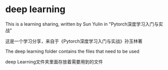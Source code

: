 # deep learning
This is a learning sharing, written by Sun Yulin in "Pytorch深度学习入门与实战"

这是一个学习分享，来自于《Pytorch深度学习入门与实战》孙玉林著

The deep learning folder contains the files that need to be used

deep Learning文件夹里面存放着需要用到的文件
